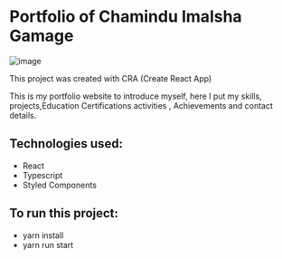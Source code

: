 # Portfolio of Chamindu Imalsha Gamage

![image](https://github.com/user-attachments/assets/017d0d4c-6464-45c6-ab3d-603bfa4f41c9)

 
This project was created with CRA (Create React App)

This is my portfolio website to introduce myself, here I put my skills, projects,Education Certifications activities , Achievements and contact details.

## Technologies used:
- React
- Typescript
- Styled Components
 
## To run this project:
- yarn install
- yarn run start
